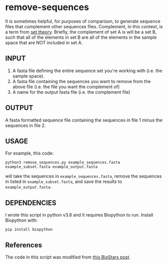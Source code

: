 # remove-sequences

It is sometimes helpful, for purposes of comparison, to generate sequence files that complement other sequences files. Complement, in this context, is a term from [set theory](https://en.wikipedia.org/wiki/Complement_%28set_theory%29). Briefly, the complement of set A is will be a set B, such that all of the elements in set B are all of the elements in the sample space that are NOT included in set A.

## INPUT

1. A fasta file defining the entire sequence set you're working with (i.e. the sample space).
2. A fasta file containing the sequences you want to remove from the above file (i.e. the file you want the complement of)
3. A name for the output fasta file (i.e. the complement file)

## OUTPUT

A fasta formatted sequence file containing the sequences in file 1 minus the sequences in file 2.

## USAGE

For example, this code:

`python3 remove_sequences.py example_sequences.fasta example_subset.fasta example_output.fasta`

will take the sequences in `example_sequences.fasta`, remove the sequences in listed in `example_subset.fasta`, and save the results to `example_output.fasta`.

## DEPENDENCIES

I wrote this script in python v3.8 and it requires Biopython to run. Install Biopython with:

`pip install biopython`

## References

The code in this script was modified from [this BioStars post](https://www.biostars.org/p/4881/).

